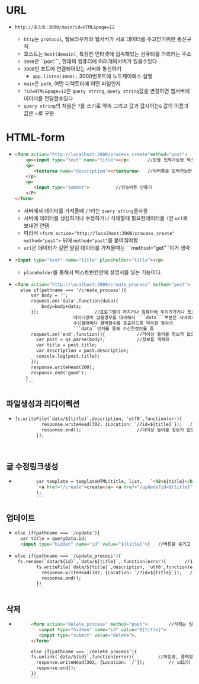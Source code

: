 # URL
- ```
  http://호스트:3000/main?id=HTML&page=12
  ```
  - ```http```는 ```protocol```, 웹브라우저와 웹서버가 서로 데이터를 주고받기위한 통신규칙
  - 호스트는 ```host(domain)```, 특정한 인터넷에 접속해있는 컴퓨터를 가리키는 주소
  - ```3000```은 ``port```, 한대의 컴퓨터에 여러개의서버가 있을수있다
  - ```3000```번 포트에 연결되어있는 서버와 통신하기
    - ```app.listen(3000);``` 3000번포트에 노드제이에스 실행
  - ```main```은 ```path```, 어떤 디렉토리에 어떤 파일인지
  - ```?id=HTML&page=12```은 ```query string```,  ```query string```값을 변경하면 웹서버에 데이터를 전달할수있다
  - ```query string```의 처음은 ```?```를 쓰기로 약속 그리고 값과 값사이는```&``` 값의 이름과 값은 =로 구분
# HTML-form
- ```html
  <form action="http://localhost:3000/process_create"method="post">  	//이 주소로 제출함 뒤에 method 필수기재
      <p><input type="text" name="title"></p>		//한줄 입력가능한 텍스트창 만들기 제출할때 이름 기재
      <p>
         <textarea name="description"></textarea>  	//여러줄을 입력가능한 텍스트창만들기 제출할때 이름기재
      </p>
      <p>
         <input type="submit"> 			//전송버튼 만들기
      </P>
  </form>
  ```

  - 서버에서 데이터를 가져올때 ```/?```라는 ```query string```을사용
  - 서버에 데이터를 생성하거나 수정하거나 삭제할때 필요한데이터를 ```?```인 ```url```로 보내면 안됌
  - 따라서  ```<form action="http://localhost:3000/process_create" method="post">``` 뒤에 ```method="post"```를 붙여줘야함
  - ```url```은 데이터가 길면 짤림 데이터를 가져올때는 ```method="get"``이거 생략

 
- ```html
  <input type="text" name="title" placeholder="title"></p>
  ```
  - ```placeholder```를 통해서 텍스트빈칸안에 설명서를 넣는 기능이다.


- ```html
  <form action="http://localhost:3000/create_process" method="post">
    else if(pathname === '/create_process'){
        var body = '';
        request.on('data',function(data){
            body=body+data;				
        });						//프로그램이 꺼지거나 컴퓨터에 무리가가거나 포스터로 전송되는 
						데이터양이 많을경우를 대비해서 ```data```부분은 서버에서 
						수신할때마다 콜백함수를 호출하도록 약속함 함수의 
						```data``인자를 통해 수신한정보를 줌
        request.on('end',function(){			//더이상 들어올 정보가 없으면 콜백함수를 호출
          var post = qs.parse(body);		 	//정보를 객체화
          var title = post.title;				
          var description = post.description;
          console.log(post.title);
        }); 					
        response.writeHead(200);
        response.end('good');
      }
      ```

## 파일생성과 리다이렉션
- ```html
  fs.writeFile(`data/${title}`,description, 'utf8',function(err){			// data폴더밑에에 파일이름, 파일 내용, 파일생성
            response.writeHead(302, {Location: `/?id=${title}`});	//콜백이호출되면 파일저장이끝남 302는 페이지를 다른데로 리다이렉션 시켜라
            response.end();					    //더이상 들어올 정보가 없으면 콜백함수를 호출                          
          });
   			
        

## 글 수정링크생성
- ```html
          var template = templateHTML(title, list,   `<h2>${title}</h2><p>${description}</p>`,
          `<a href="/create">create</a> <a href="/update?id=${title}">update</a>` 
          );
          ```
## 업데이트
- ```html
  else if(pathname === '/update'){
    var title = queryData.id;
    <input type="hidden" name="id" value="${title}">}	//버튼을 숨기고 name에 id와 값을 tilte로줌
  ```
- ```html
  else if(pathname === '/update_process'){ 			
   fs.rename(`data/${id}`,`data/${title}`, function(error){       //1예전파일이름id, 2새로운파일은 title로 이름을바꿔라, 3콜백함수호출
          fs.writeFile(`data/${title}`,description, 'utf8',function(err){   //파일생성
            response.writeHead(302, {Location: `/?id=${title}`});   //302는 페이지를 다른데로 리다이렉션 시켜라
            response.end();
          })
          ```

## 삭제
- ```html
        <form action="delete_process" method="post">	 	//삭제는 링크로 걸면안됌	
           <input type="hidden" name="id" value="${title}">
           <input type="submit" value="delete">.
        </form>`

        else if(pathname === '/delete_process'){
        fs.unlink(`data/${id}`,function(error){			//파일명, 콜백함수
          response.writeHead(302, {Location: `/`});			// id값이 없는 첫홈페이지로 이동시키자 
          response.end();
        })
        ```
